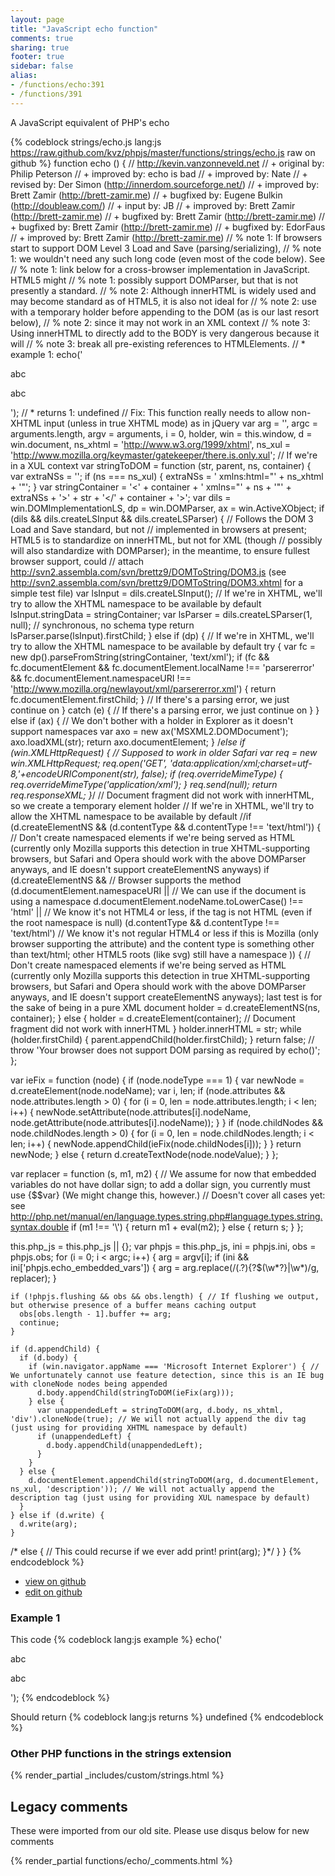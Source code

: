 ```yaml
---
layout: page
title: "JavaScript echo function"
comments: true
sharing: true
footer: true
sidebar: false
alias:
- /functions/echo:391
- /functions/391
---
```

<!-- Generated by Rakefile:build -->
A JavaScript equivalent of PHP's echo

{% codeblock strings/echo.js lang:js https://raw.github.com/kvz/phpjs/master/functions/strings/echo.js raw on github %}
function echo () {
  // http://kevin.vanzonneveld.net
  // +   original by: Philip Peterson
  // +   improved by: echo is bad
  // +   improved by: Nate
  // +    revised by: Der Simon (http://innerdom.sourceforge.net/)
  // +   improved by: Brett Zamir (http://brett-zamir.me)
  // +   bugfixed by: Eugene Bulkin (http://doubleaw.com/)
  // +   input by: JB
  // +   improved by: Brett Zamir (http://brett-zamir.me)
  // +   bugfixed by: Brett Zamir (http://brett-zamir.me)
  // +   bugfixed by: Brett Zamir (http://brett-zamir.me)
  // +   bugfixed by: EdorFaus
  // +   improved by: Brett Zamir (http://brett-zamir.me)
  // %        note 1: If browsers start to support DOM Level 3 Load and Save (parsing/serializing),
  // %        note 1: we wouldn't need any such long code (even most of the code below). See
  // %        note 1: link below for a cross-browser implementation in JavaScript. HTML5 might
  // %        note 1: possibly support DOMParser, but that is not presently a standard.
  // %        note 2: Although innerHTML is widely used and may become standard as of HTML5, it is also not ideal for
  // %        note 2: use with a temporary holder before appending to the DOM (as is our last resort below),
  // %        note 2: since it may not work in an XML context
  // %        note 3: Using innerHTML to directly add to the BODY is very dangerous because it will
  // %        note 3: break all pre-existing references to HTMLElements.
  // *     example 1: echo('<div><p>abc</p><p>abc</p></div>');
  // *     returns 1: undefined
  // Fix: This function really needs to allow non-XHTML input (unless in true XHTML mode) as in jQuery
  var arg = '',
    argc = arguments.length,
    argv = arguments,
    i = 0,
    holder, win = this.window,
    d = win.document,
    ns_xhtml = 'http://www.w3.org/1999/xhtml',
    ns_xul = 'http://www.mozilla.org/keymaster/gatekeeper/there.is.only.xul'; // If we're in a XUL context
  var stringToDOM = function (str, parent, ns, container) {
    var extraNSs = '';
    if (ns === ns_xul) {
      extraNSs = ' xmlns:html="' + ns_xhtml + '"';
    }
    var stringContainer = '<' + container + ' xmlns="' + ns + '"' + extraNSs + '>' + str + '</' + container + '>';
    var dils = win.DOMImplementationLS,
      dp = win.DOMParser,
      ax = win.ActiveXObject;
    if (dils && dils.createLSInput && dils.createLSParser) {
      // Follows the DOM 3 Load and Save standard, but not
      // implemented in browsers at present; HTML5 is to standardize on innerHTML, but not for XML (though
      // possibly will also standardize with DOMParser); in the meantime, to ensure fullest browser support, could
      // attach http://svn2.assembla.com/svn/brettz9/DOMToString/DOM3.js (see http://svn2.assembla.com/svn/brettz9/DOMToString/DOM3.xhtml for a simple test file)
      var lsInput = dils.createLSInput();
      // If we're in XHTML, we'll try to allow the XHTML namespace to be available by default
      lsInput.stringData = stringContainer;
      var lsParser = dils.createLSParser(1, null); // synchronous, no schema type
      return lsParser.parse(lsInput).firstChild;
    } else if (dp) {
      // If we're in XHTML, we'll try to allow the XHTML namespace to be available by default
      try {
        var fc = new dp().parseFromString(stringContainer, 'text/xml');
        if (fc && fc.documentElement && fc.documentElement.localName !== 'parsererror' && fc.documentElement.namespaceURI !== 'http://www.mozilla.org/newlayout/xml/parsererror.xml') {
          return fc.documentElement.firstChild;
        }
        // If there's a parsing error, we just continue on
      } catch (e) {
        // If there's a parsing error, we just continue on
      }
    } else if (ax) { // We don't bother with a holder in Explorer as it doesn't support namespaces
      var axo = new ax('MSXML2.DOMDocument');
      axo.loadXML(str);
      return axo.documentElement;
    }
/*else if (win.XMLHttpRequest) { // Supposed to work in older Safari
      var req = new win.XMLHttpRequest;
      req.open('GET', 'data:application/xml;charset=utf-8,'+encodeURIComponent(str), false);
      if (req.overrideMimeType) {
        req.overrideMimeType('application/xml');
      }
      req.send(null);
      return req.responseXML;
    }*/
    // Document fragment did not work with innerHTML, so we create a temporary element holder
    // If we're in XHTML, we'll try to allow the XHTML namespace to be available by default
    //if (d.createElementNS && (d.contentType && d.contentType !== 'text/html')) { // Don't create namespaced elements if we're being served as HTML (currently only Mozilla supports this detection in true XHTML-supporting browsers, but Safari and Opera should work with the above DOMParser anyways, and IE doesn't support createElementNS anyways)
    if (d.createElementNS && // Browser supports the method
    (d.documentElement.namespaceURI || // We can use if the document is using a namespace
    d.documentElement.nodeName.toLowerCase() !== 'html' || // We know it's not HTML4 or less, if the tag is not HTML (even if the root namespace is null)
    (d.contentType && d.contentType !== 'text/html') // We know it's not regular HTML4 or less if this is Mozilla (only browser supporting the attribute) and the content type is something other than text/html; other HTML5 roots (like svg) still have a namespace
    )) { // Don't create namespaced elements if we're being served as HTML (currently only Mozilla supports this detection in true XHTML-supporting browsers, but Safari and Opera should work with the above DOMParser anyways, and IE doesn't support createElementNS anyways); last test is for the sake of being in a pure XML document
      holder = d.createElementNS(ns, container);
    } else {
      holder = d.createElement(container); // Document fragment did not work with innerHTML
    }
    holder.innerHTML = str;
    while (holder.firstChild) {
      parent.appendChild(holder.firstChild);
    }
    return false;
    // throw 'Your browser does not support DOM parsing as required by echo()';
  };


  var ieFix = function (node) {
    if (node.nodeType === 1) {
      var newNode = d.createElement(node.nodeName);
      var i, len;
      if (node.attributes && node.attributes.length > 0) {
        for (i = 0, len = node.attributes.length; i < len; i++) {
          newNode.setAttribute(node.attributes[i].nodeName, node.getAttribute(node.attributes[i].nodeName));
        }
      }
      if (node.childNodes && node.childNodes.length > 0) {
        for (i = 0, len = node.childNodes.length; i < len; i++) {
          newNode.appendChild(ieFix(node.childNodes[i]));
        }
      }
      return newNode;
    } else {
      return d.createTextNode(node.nodeValue);
    }
  };

  var replacer = function (s, m1, m2) {
    // We assume for now that embedded variables do not have dollar sign; to add a dollar sign, you currently must use {$$var} (We might change this, however.)
    // Doesn't cover all cases yet: see http://php.net/manual/en/language.types.string.php#language.types.string.syntax.double
    if (m1 !== '\\') {
      return m1 + eval(m2);
    } else {
      return s;
    }
  };

  this.php_js = this.php_js || {};
  var phpjs = this.php_js,
    ini = phpjs.ini,
    obs = phpjs.obs;
  for (i = 0; i < argc; i++) {
    arg = argv[i];
    if (ini && ini['phpjs.echo_embedded_vars']) {
      arg = arg.replace(/(.?)\{?\$(\w*?\}|\w*)/g, replacer);
    }

    if (!phpjs.flushing && obs && obs.length) { // If flushing we output, but otherwise presence of a buffer means caching output
      obs[obs.length - 1].buffer += arg;
      continue;
    }

    if (d.appendChild) {
      if (d.body) {
        if (win.navigator.appName === 'Microsoft Internet Explorer') { // We unfortunately cannot use feature detection, since this is an IE bug with cloneNode nodes being appended
          d.body.appendChild(stringToDOM(ieFix(arg)));
        } else {
          var unappendedLeft = stringToDOM(arg, d.body, ns_xhtml, 'div').cloneNode(true); // We will not actually append the div tag (just using for providing XHTML namespace by default)
          if (unappendedLeft) {
            d.body.appendChild(unappendedLeft);
          }
        }
      } else {
        d.documentElement.appendChild(stringToDOM(arg, d.documentElement, ns_xul, 'description')); // We will not actually append the description tag (just using for providing XUL namespace by default)
      }
    } else if (d.write) {
      d.write(arg);
    }
/* else { // This could recurse if we ever add print!
      print(arg);
    }*/
  }
}
{% endcodeblock %}

 - [view on github](https://github.com/kvz/phpjs/blob/master/functions/strings/echo.js)
 - [edit on github](https://github.com/kvz/phpjs/edit/master/functions/strings/echo.js)

### Example 1
This code
{% codeblock lang:js example %}
echo('<div><p>abc</p><p>abc</p></div>');
{% endcodeblock %}

Should return
{% codeblock lang:js returns %}
undefined
{% endcodeblock %}


### Other PHP functions in the strings extension
{% render_partial _includes/custom/strings.html %}
## Legacy comments
These were imported from our old site. Please use disqus below for new comments
<div style="overflow-y: scroll; max-height: 500px;">
{% render_partial functions/echo/_comments.html %}
</div>
